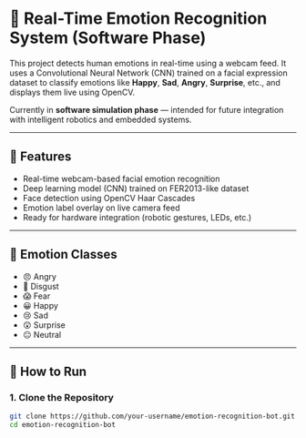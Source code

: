 # 🤖 Real-Time Emotion Recognition System (Software Phase)

This project detects human emotions in real-time using a webcam feed. It uses a Convolutional Neural Network (CNN) trained on a facial expression dataset to classify emotions like **Happy**, **Sad**, **Angry**, **Surprise**, etc., and displays them live using OpenCV.

Currently in **software simulation phase** — intended for future integration with intelligent robotics and embedded systems.

---

## 📌 Features

- Real-time webcam-based facial emotion recognition
- Deep learning model (CNN) trained on FER2013-like dataset
- Face detection using OpenCV Haar Cascades
- Emotion label overlay on live camera feed
- Ready for hardware integration (robotic gestures, LEDs, etc.)

---

## 🧠 Emotion Classes

- 😠 Angry  
- 🤢 Disgust  
- 😱 Fear  
- 😀 Happy  
- 😢 Sad  
- 😲 Surprise  
- 😐 Neutral

---

## 🚀 How to Run

### 1. Clone the Repository

```bash
git clone https://github.com/your-username/emotion-recognition-bot.git
cd emotion-recognition-bot
